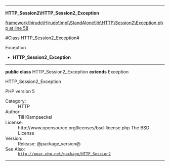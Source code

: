 

- - -

**HTTP_Session2\HTTP_Session2_Exception**


<a href="https://github.com/JeyDotC/Hirudo/blob/master/framework/hirudo/Hirudo/Impl/StandAlone/lib/HTTP/Session2/Exception.php#L58" target='_blank'>framework\hirudo\Hirudo\Impl\StandAlone\lib\HTTP\Session2\Exception.php at line 58</a>

#Class HTTP_Session2_Exception#

Exception
* **HTTP_Session2_Exception**




- - -

<p><strong>public  class</strong> <span>HTTP_Session2_Exception</span>
<strong>extends</strong> Exception

</p>

<div class="comment" id="overview_description"><p>HTTP_Session2_Exception</p><p>PHP version 5</p></div>

<dl>
<dt>Category:</dt>
<dd>HTTP</dd>
<dt>Author:</dt>
<dd>Till Klampaeckel <till@php.net></dd>
<dt>License:</dt>
<dd>http://www.opensource.org/licenses/bsd-license.php The BSD License</dd>
<dt>Version:</dt>
<dd>Release: @package_version@</dd>
<dt>See Also:</dt>
<dd><code><a href="http://pear.php.net/package/HTTP_Session2">http://pear.php.net/package/HTTP_Session2</a></code></dd>
</dl>


- - -

